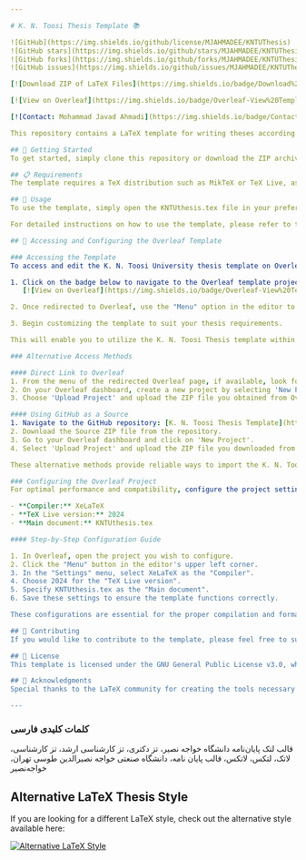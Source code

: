 ```yaml
---

# K. N. Toosi Thesis Template 📚

![GitHub](https://img.shields.io/github/license/MJAHMADEE/KNTUThesis)
![GitHub stars](https://img.shields.io/github/stars/MJAHMADEE/KNTUThesis)
![GitHub forks](https://img.shields.io/github/forks/MJAHMADEE/KNTUThesis)
![GitHub issues](https://img.shields.io/github/issues/MJAHMADEE/KNTUThesis)

[![Download ZIP of LaTeX Files](https://img.shields.io/badge/Download%20ZIP%20of%20LaTeX%20Files-Click%20Here-brightgreen?style=for-the-badge)](https://github.com/MJAHMADEE/KNTUThesis/blob/main/%D9%82%D8%A7%D9%84%D8%A8%20(%D8%AA%D9%85%D9%BE%D9%84%DB%8C%D8%AA)%20%D9%BE%D8%A7%DB%8C%D8%A7%D9%86_%D9%86%D8%A7%D9%85%D9%87%20%D8%AE%D9%88%D8%A7%D8%AC%D9%87_%D9%86%D8%B5%DB%8C%D8%B1%20Thesis%20template%20of%20KNTU.zip)

[![View on Overleaf](https://img.shields.io/badge/Overleaf-View%20Template-brightgreen?logo=overleaf&style=for-the-badge)](https://www.overleaf.com/read/xvvhtzqbhqtw)

[![Contact: Mohammad Javad Ahmadi](https://img.shields.io/badge/Contact%20Author-Mohammad%20Javad%20Ahmadi-blue.svg)](mailto:mjahmadee@gmail.com)

This repository contains a LaTeX template for writing theses according to specific guidelines of K. N. Toosi University of Technology.

## 🚀 Getting Started
To get started, simply clone this repository or download the ZIP archive. The template is organized into several folders, each of which contains a different component of the thesis (such as the introduction, methodology, and conclusion).

## 📋 Requirements
The template requires a TeX distribution such as MikTeX or TeX Live, as well as a compatible editor such as TeXstudio or Overleaf. Please refer to the documentation for your chosen distribution and editor for installation instructions.

## 🔧 Usage
To use the template, simply open the KNTUthesis.tex file in your preferred editor and start writing your thesis. The template provides various predefined styles and formatting options to help you format your document according to the specific guidelines.

For detailed instructions on how to use the template, please refer to the User Guide provided in this repository.

## 📝 Accessing and Configuring the Overleaf Template

### Accessing the Template
To access and edit the K. N. Toosi University thesis template on Overleaf, please follow these steps:

1. Click on the badge below to navigate to the Overleaf template project:  
   [![View on Overleaf](https://img.shields.io/badge/Overleaf-View%20Template-brightgreen?logo=overleaf&style=for-the-badge)](https://www.overleaf.com/read/xvvhtzqbhqtw)

2. Once redirected to Overleaf, use the "Menu" option in the editor to "Copy" or "Clone" the project into your own Overleaf account.

3. Begin customizing the template to suit your thesis requirements.

This will enable you to utilize the K. N. Toosi Thesis template within your own Overleaf environment, providing a seamless setup for document editing and compilation.

### Alternative Access Methods

#### Direct Link to Overleaf
1. From the menu of the redirected Overleaf page, if available, look for an option to download the source as a ZIP file.
2. On your Overleaf dashboard, create a new project by selecting 'New Project'.
3. Choose 'Upload Project' and upload the ZIP file you obtained from Overleaf.

#### Using GitHub as a Source
1. Navigate to the GitHub repository: [K. N. Toosi Thesis Template](https://github.com/MJAHMADEE/KNTUThesis).
2. Download the Source ZIP file from the repository.
3. Go to your Overleaf dashboard and click on 'New Project'.
4. Select 'Upload Project' and upload the ZIP file you downloaded from GitHub.

These alternative methods provide reliable ways to import the K. N. Toosi Thesis template into your Overleaf account, ensuring you can proceed with editing and compiling your thesis.

### Configuring the Overleaf Project
For optimal performance and compatibility, configure the project settings as follows:

- **Compiler:** XeLaTeX
- **TeX Live version:** 2024
- **Main document:** KNTUthesis.tex

#### Step-by-Step Configuration Guide

1. In Overleaf, open the project you wish to configure.
2. Click the "Menu" button in the editor's upper left corner.
3. In the "Settings" menu, select XeLaTeX as the "Compiler".
4. Choose 2024 for the "TeX Live version".
5. Specify KNTUthesis.tex as the "Main document".
6. Save these settings to ensure the template functions correctly.

These configurations are essential for the proper compilation and formatting of the thesis template, ensuring it adheres to the intended design and functionality standards.

## 🤝 Contributing
If you would like to contribute to the template, please feel free to submit a pull request. Contributions are always welcome and greatly appreciated.

## 📄 License
This template is licensed under the GNU General Public License v3.0, which means you are free to use, copy, modify, merge, publish, distribute, sublicense, and/or sell copies of the template, subject to the conditions of the license. See the LICENSE file for more information.

## 🙏 Acknowledgments
Special thanks to the LaTeX community for creating the tools necessary to implement these guidelines.

---
```


### کلمات کلیدی فارسی
قالب لتک پایان‌نامه دانشگاه خواجه نصیر، تز دکتری، تز کارشناسی ارشد، تز کارشناسی، لاتک، لتکس، لاتکس، قالب پایان نامه، دانشگاه صنعتی خواجه نصیرالدین طوسی تهران، خواجه‌نصیر

## Alternative LaTeX Thesis Style

If you are looking for a different LaTeX style, check out the alternative style available here:

[![Alternative LaTeX Style](https://img.shields.io/badge/Alternative_Style-Visit%20Repo-brightgreen)](https://github.com/msinamsina)
